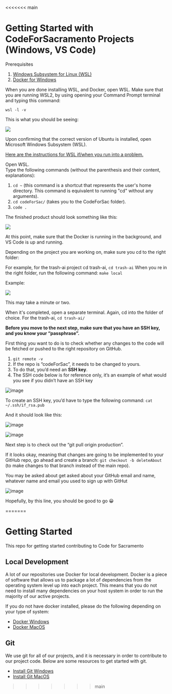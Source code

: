 <<<<<<< main
# Getting Started with CodeForSacramento Projects (Windows, VS Code)
Prerequisites<br>
1. [Windows Subsystem for Linux (WSL)](https://learn.microsoft.com/en-us/windows/wsl/install)<br>
2. [Docker for Windows](https://www.docker.com/products/docker-desktop/)

When you are done installing WSL, and Docker, open WSL. Make sure that you are running WSL2, by using opening your Command Prompt terminal and typing this command: 

```wsl -l -v```

This is what you should be seeing: 

 <img src="https://i.imgur.com/7m1phu9.jpg"/>

Upon confirming that the correct version of Ubuntu is installed, open Microsoft Windows Subsystem (WSL). 

[Here are the instructions for WSL if/when you run into a problem.](https://docs.microsoft.com/en-us/windows/wsl/install-win10)

Open WSL.<br>
Type the following commands (without the parenthesis and their content, explanations): 
1. ```cd ~``` (this command  is a shortcut that represents the user's home directory. This command is equivalent to running "cd" without any arguments).
2. ```cd codeForSac/``` (takes you to the CodeForSac folder).
3. ```code .```

The finished product should look something like this: 

<img src="https://i.imgur.com/3HVQBPX.jpg"/>

At this point, make sure that the Docker is running in the background, and VS Code is up and running. 

Depending on the project you are working on, make sure you cd to the right folder: 

For example, for the trash-ai project cd trash-ai, ```cd trash-ai```
When you re in the right folder, run the following command: ```make local```

Example: 

 <img src="https://i.imgur.com/W6364j4.jpg"/>
 
 This may take a minute or two. 
 
 When it's completed, open a separate terminal. Again, cd into the folder of choice. For the trash-ai, ```cd trash-ai/```
 
**Before you move to the next step, make sure that you have an SSH key, and you know your “passphrase”.** 

First thing you want to do is to check whether any changes to the code will be fetched or pushed to the right repository on GitHub. 
1. ```git remote -v```
2. If the repo is “codeForSac”, it needs to be changed to yours.  
3. To do that, you’d need an **SSH key**.
4. The SSH code below is for reference only, it’s an example of what would you see if you didn’t have an SSH key

![image](https://user-images.githubusercontent.com/97710680/214155615-8cb12e65-f734-4746-8bef-d7d4585d580d.png)

To create an SSH key, you’d have to type the following command: 
```cat ~/.ssh/if_rsa.pub```

And it should look like this:

![image](https://user-images.githubusercontent.com/97710680/214155858-0538c195-d3bd-45aa-8b73-89441737b000.png)

![image](https://user-images.githubusercontent.com/97710680/214155923-1c01bb4b-ccc3-4c81-8a8e-f072fedfe37b.png)

Next step is to check out the “git pull origin production”.

If it looks okay, meaning that changes are going to be implemented to your GitHub repo, go ahead and create a branch: ```git checkout -b deleteAbout``` (to make changes to that branch instead of the main repo).

You may be asked about get asked about your GitHub email and name, whatever name and email you used to sign up with GitHut 

![image](https://user-images.githubusercontent.com/97710680/214156202-a71dc02b-55c4-420a-90fa-7c1c7d2ddfda.png)

Hopefully, by this line, you should be good to go 😀



=======
# Getting Started
This repo for getting started contributing to Code for Sacramento


## Local Development
A lot of our repositories use Docker for local development.  Docker is a piece of software that allows us to package a lot of dependencies from the operating system level up into each project.  This means that you do not need to install many dependencies on your host system in order to run the majority of our active projects.

If you do not have docker installed, please do the following depending on your type of system:

- [Docker Windows](docker-windows.md)
- [Docker MacOS](docker-macos.md)


## Git
We use git for all of our projects, and it is necessary in order to contribute to our project code.  Below are some resources to get started with git.

- [Install Git Windows](git-windows.md)
- [Install Git MacOS](git-macos.md)
>>>>>>> main


